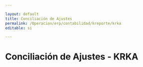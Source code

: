 ```yaml
---

layout: default
title: Conciliación de Ajustes
permalink: /Operacion/erp/contabilidad/kreporte/krka
editable: si

---
```


# Conciliación de Ajustes - KRKA










